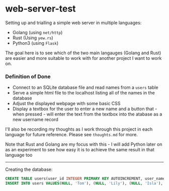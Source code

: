 # web-server-test

Setting up and trialling a simple web server in multiple languages:
* Golang (using `net/http`)
* Rust (Using `yew.rs`)
* Python3 (using `Flask`)

The goal here is to see which of the two main langauges (Golang and Rust) are
easier and more suitable to work with for another project I want to work on.

### Definition of Done
* Connect to an SQLite database file and read names from a `users` table
* Serve a simple html file to the localhost listing all of the names in the 
database
* Adjust the displayed webpage with some basic CSS
* Display a textbox for the user to enter a new name and a button that - when
pressed - will enter the text from the textbox into the atabase as a new 
username record

I'll also be recording my thoughts as I work through this project in each 
language for future reference. Please see `thoughts.md` for more. 

Note that Rust and Golang are my focus with this - I will add Python later on 
as an experiment to see how easy it is to achieve the same result in that 
language too

---

Creating the database:

```sql
CREATE TABLE users(user_id INTEGER PRIMARY KEY AUTOINCREMENT, user_name CHAR(50) NOT NULL UNIQUE);
INSERT INTO users VALUES(NULL, 'Tom'), (NULL, 'Lily'), (NULL, 'Isla'), (NULL, 'Damian');
```

